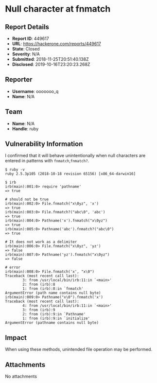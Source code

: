 # Null character at fnmatch

## Report Details
- **Report ID**: 449617
- **URL**: https://hackerone.com/reports/449617
- **State**: Closed
- **Severity**: N/A
- **Submitted**: 2018-11-25T20:51:40.138Z
- **Disclosed**: 2019-10-16T23:20:23.268Z

## Reporter
- **Username**: ooooooo_q
- **Name**: N/A

## Team
- **Name**: N/A
- **Handle**: ruby

## Vulnerability Information
I confirmed that it will behave unintentionally when null characters are entered in patterns with `fnmatch`,` fnmatch? `.

```log
$ ruby -v
ruby 2.5.3p105 (2018-10-18 revision 65156) [x86_64-darwin16]

$ irb
irb(main):001:0> require 'pathname'
=> true

# should not be true
irb(main):002:0> File.fnmatch("x\0yz", 'x')
=> true
irb(main):003:0> File.fnmatch?("abc\0", 'abc')
=> true
irb(main):004:0> Pathname('x').fnmatch("x\0yz")
=> true
irb(main):005:0> Pathname('abc').fnmatch?("abc\0")
=> true

# It does not work as a delimiter
irb(main):006:0> File.fnmatch("x\0yz", 'yz')
=> false
irb(main):007:0> Pathname('yz').fnmatch("x\0yz")
=> false

# error
irb(main):008:0> File.fnmatch('x', "x\0")
Traceback (most recent call last):
        3: from /usr/local/bin/irb:11:in `<main>'
        2: from (irb):8
        1: from (irb):8:in `fnmatch'
ArgumentError (path name contains null byte)
irb(main):009:0> Pathname("x\0").fnmatch('x')
Traceback (most recent call last):
        4: from /usr/local/bin/irb:11:in `<main>'
        3: from (irb):9
        2: from (irb):9:in `Pathname'
        1: from (irb):9:in `initialize'
ArgumentError (pathname contains null byte)
```

## Impact

When using these methods, unintended file operation may be performed.

## Attachments
No attachments
